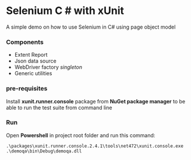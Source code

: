 # Selenium C \# with xUnit
A simple demo on how to use Selenium in C# using page object model

### Components

 - Extent Report
 - Json data source
 - WebDriver factory *singleton*
 - Generic utilities

### pre-requisites
Install **xunit.runner.console** package from **NuGet package manager** to be able to run the test suite from command line

### Run
Open **Powershell** in project root folder and run this command:

`.\packages\xunit.runner.console.2.4.1\tools\net472\xunit.console.exe .\demoqa\bin\Debug\demoqa.dll`